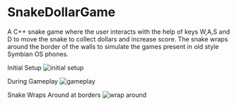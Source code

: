 # SnakeDollarGame
A C++ snake game where the user interacts with the help of keys W,A,S and D to move the snake to collect dollars and increase score. 
The snake wraps around the border of the walls to simulate the games present in old style Symbian OS phones.

Initial Setup 
![initial setup](https://user-images.githubusercontent.com/7206098/36938390-f22af246-1f46-11e8-8a87-3ac5084f51cc.JPG)

During Gameplay
![gameplay](https://user-images.githubusercontent.com/7206098/36938393-f9aa3d06-1f46-11e8-9314-7a52c35d5ced.JPG)

Snake Wraps Around at borders
![wrap around](https://user-images.githubusercontent.com/7206098/36938397-003652fe-1f47-11e8-94ce-81e083ea989a.JPG)

